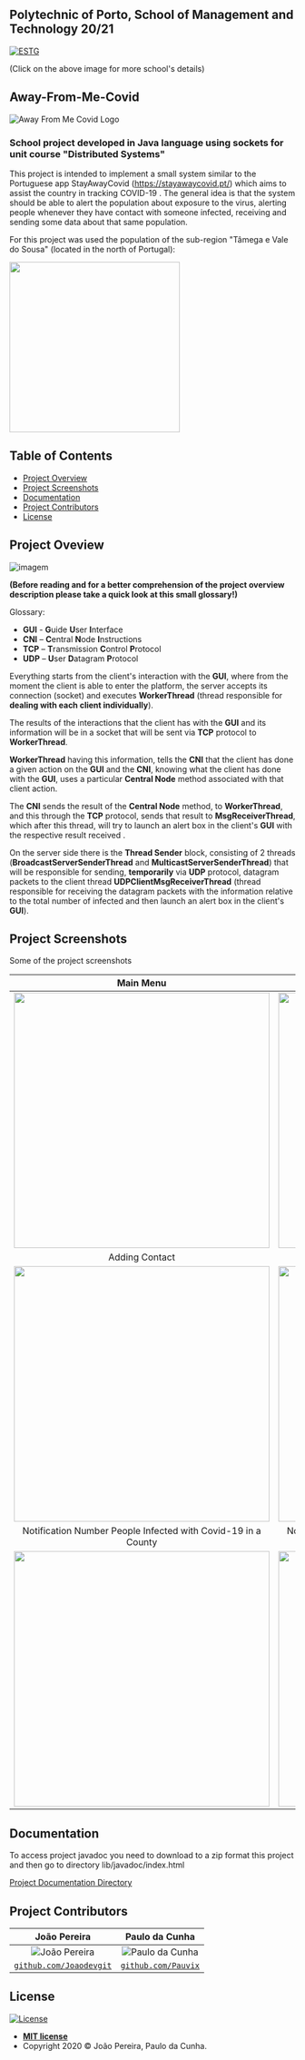 ## Polytechnic of Porto, School of Management and Technology 20/21
<a href="https://www.estg.ipp.pt/"><img src="https://user-images.githubusercontent.com/44362304/94424125-9f4d8a00-0181-11eb-84cb-174d8dbde5ec.png" title="ESTG"></a>

(Click on the above image for more school's details)

## Away-From-Me-Covid
![Away From Me Covid Logo](https://user-images.githubusercontent.com/44362304/107673289-c4a0e780-6c8d-11eb-887e-5f56287ea2bf.png)

### School project developed in Java language using sockets for unit course "Distributed Systems"
This project is intended to implement a small system similar to the Portuguese app StayAwayCovid (https://stayawaycovid.pt/) which aims to assist the country in tracking COVID-19 .
The general idea is that the system should be able to alert the population about exposure to the virus, alerting people whenever they have contact with someone infected, receiving and sending some data about that same population.

For this project was used the population of the sub-region "Tâmega e Vale do Sousa" (located in the north of Portugal):

<img src="https://user-images.githubusercontent.com/44362304/107681656-3cbfdb00-6c97-11eb-981a-56b3935da286.png" width="300" height="300">

## Table of Contents

- [Project Overview](#project_overview)
- [Project Screenshots](#project_screenshots)
- [Documentation](#documentation)
- [Project Contributors](#project_contributors)
- [License](#license)

<a name="project_overview"></a>
## Project Oveview
![imagem](https://user-images.githubusercontent.com/44362304/107673660-19dcf900-6c8e-11eb-9b1e-ffbb5d17f614.png)

**(Before reading and for a better comprehension of the project overview description please take a quick look at this small glossary!)**

Glossary:
- **GUI** - **G**uide **U**ser **I**nterface
- **CNI** – **C**entral **N**ode **I**nstructions
- **TCP** – **T**ransmission **C**ontrol **P**rotocol
- **UDP** – **U**ser **D**atagram **P**rotocol

Everything starts from the client's interaction with the **GUI**, where from the moment the client is able to enter the platform, the server accepts its connection (socket) and executes **WorkerThread** (thread responsible for **dealing with each client individually**).

The results of the interactions that the client has with the **GUI** and its information will be in a socket that will be sent via **TCP** protocol to **WorkerThread**.

**WorkerThread** having this information, tells the **CNI** that the client has done a given action on the **GUI** and the **CNI**, knowing what the client has done with the **GUI**, uses a particular **Central Node** method associated with that client action.

The **CNI** sends the result of the **Central Node** method, to **WorkerThread**, and this through the **TCP** protocol, sends that result to **MsgReceiverThread**, which after this thread, will try to launch an alert box in the client's **GUI** with the respective result received .

On the server side there is the **Thread Sender** block, consisting of 2 threads (**BroadcastServerSenderThread** and **MulticastServerSenderThread**) that will be responsible for sending, **temporarily** via **UDP** protocol, datagram packets to the client thread **UDPClientMsgReceiverThread** (thread responsible for receiving the datagram packets with the information relative to the total number of infected and then launch an alert box in the client's **GUI**). 

<a name="project_screenshots"></a>
## Project Screenshots
Some of the project screenshots

| Main Menu | Notification Warning Contact with Close Contact |
| :---: |:---:| 
| <img src="https://user-images.githubusercontent.com/44362304/107680344-a17a3600-6c95-11eb-98bf-97c92ace1970.png" width="450" height="450"> |<img src="https://user-images.githubusercontent.com/44362304/107680339-a0e19f80-6c95-11eb-8827-cc6f2de66987.png" width="450" height="450"> |
| Adding Contact | Covid-19 Test Result |
| <img src="https://user-images.githubusercontent.com/44362304/107680350-a212cc80-6c95-11eb-92ae-5c766569b161.png" width="450" height="450"> | <img src="https://user-images.githubusercontent.com/44362304/107680343-a17a3600-6c95-11eb-86af-d3c98e302895.png" width="450" height="450"> |
| Notification Number People Infected with Covid-19 in a County | Notification Number People Infected with Covid-19 in a Sub-region |
| <img src="https://user-images.githubusercontent.com/44362304/107680346-a212cc80-6c95-11eb-9478-509a449053e6.png" width="450" height="450"> | <img src="https://user-images.githubusercontent.com/44362304/107680349-a212cc80-6c95-11eb-9758-52d9a7098196.png" width="450" height="450"> |


<a name="documentation"></a>
## Documentation
To access project javadoc you need to download to a zip format this project and then go to directory lib/javadoc/index.html
<p><a href="https://github.com/Joaodevgit/Away-From-Me-Covid/tree/main/documentation"> Project Documentation Directory </a></p>

<a name="project_contributors"></a>
## Project Contributors
| João Pereira | Paulo da Cunha |
| :---: |:---:| 
| ![João Pereira](https://avatars2.githubusercontent.com/u/44362304?s=200&u=e779f8e4e1d4788360e7478a675df73f219b42b4&v=3)| ![Paulo da Cunha](https://avatars0.githubusercontent.com/u/39674226?s=200&u=5e980e380bf0b9d7a7f821ddcc6fe6112e026ae9&v=4) |
| <a href="https://github.com/Joaodevgit" target="_blank">`github.com/Joaodevgit`</a> | <a href="https://github.com/Pauvix" target="_blank">`github.com/Pauvix`</a>|

<a name="license"></a>
## License

[![License](http://img.shields.io/:license-mit-blue.svg?style=flat-square)](http://badges.mit-license.org)
- **[MIT license](http://opensource.org/licenses/mit-license.php)**
- Copyright 2020 © João Pereira, Paulo da Cunha.

